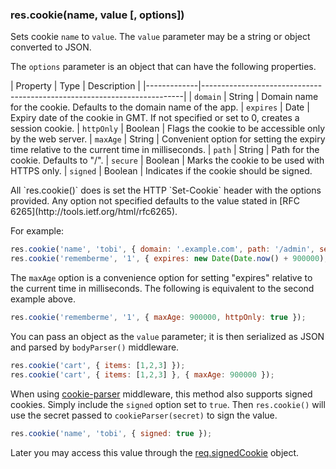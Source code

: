 <h3 id='res.cookie'>res.cookie(name, value [, options])</h3>

Sets cookie `name` to `value`.  The `value` parameter may be a string or object converted to JSON.

The `options` parameter is an object that can have the following properties.

| Property    | Type |  Description                                                             |
|-------------|-------------------------------------------------------------------------|
| `domain`    | String | Domain name for the cookie. Defaults to the domain name of the app.
| `expires`   | Date | Expiry date of the cookie in GMT. If not specified or set to 0, creates a session cookie.
| `httpOnly`  | Boolean | Flags the cookie to be accessible only by the web server.
| `maxAge`    | String | Convenient option for setting the expiry time relative to the current time in milliseconds.
| `path`      | String | Path for the cookie. Defaults to "/".
| `secure`    | Boolean | Marks the cookie to be used with HTTPS only.
| `signed`    | Boolean | Indicates if the cookie should be signed.

<div class="doc-box doc-notice" markdown="1">
All `res.cookie()` does is set the HTTP `Set-Cookie` header with the options provided.
Any option not specified defaults to the value stated in [RFC 6265](http://tools.ietf.org/html/rfc6265).
</div>

For example:

~~~js
res.cookie('name', 'tobi', { domain: '.example.com', path: '/admin', secure: true });
res.cookie('rememberme', '1', { expires: new Date(Date.now() + 900000), httpOnly: true });
~~~

The `maxAge` option is a convenience option for setting "expires" relative to the current time in milliseconds.
The following is equivalent to the second example above.

~~~js
res.cookie('rememberme', '1', { maxAge: 900000, httpOnly: true });
~~~

You can pass an object as the `value` parameter; it is then serialized as JSON and parsed by `bodyParser()` middleware.

~~~js
res.cookie('cart', { items: [1,2,3] });
res.cookie('cart', { items: [1,2,3] }, { maxAge: 900000 });
~~~

When using [cookie-parser](https://www.npmjs.com/package/cookie-parser) middleware, this method also
supports signed cookies. Simply include the `signed` option set to `true`.
Then `res.cookie()` will use the secret passed to `cookieParser(secret)` to sign the value.

~~~js
res.cookie('name', 'tobi', { signed: true });
~~~

Later you may access this value through the [req.signedCookie](#req.signedCookies) object.
